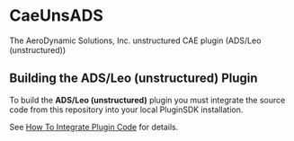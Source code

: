 # CaeUnsADS
The AeroDynamic Solutions, Inc. unstructured CAE plugin (ADS/Leo (unstructured))

## Building the ADS/Leo (unstructured) Plugin

To build the **ADS/Leo (unstructured)** plugin you must integrate the source code from 
this repository into your local PluginSDK installation.

See [How To Integrate Plugin Code][HowTo] for details.

[HowTo]: https://github.com/pointwise/How-To-Integrate-Plugin-Code
